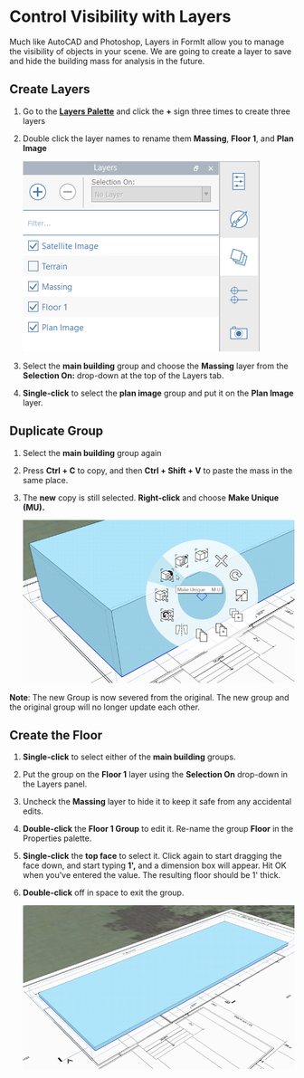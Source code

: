 # Control Visibility with Layers

Much like AutoCAD and Photoshop, Layers in FormIt allow you to manage the visibility of objects in your scene. We are going to create a layer to save and hide the building mass for analysis in the future.

## Create Layers

1. Go to the [**Layers Palette**](../formit-introduction/tool-bars.md) and click the **+** sign three times to create three layers
2. Double click the layer names to rename them **Massing**, **Floor 1**, and **Plan Image**

   ![](../.gitbook/assets/layer-naming.png)

3. Select the **main building** group and choose the **Massing** layer from the **Selection On:** drop-down at the top of the Layers tab.
4. **Single-click** to select the **plan image** group and put it on the **Plan Image** layer.

## Duplicate Group

1. Select the **main building** group again
2. Press **Ctrl + C** to copy, and then **Ctrl + Shift + V** to paste the mass in the same place.
3. The **new** copy is still selected. **Right-click** and choose **Make Unique \(MU\).**

   ![](../.gitbook/assets/3f46a20c-a1ab-44a1-8ba3-d2cdb050f1bd.png)

**Note**: The new Group is now severed from the original.  The new group and the original group will no longer update each other.

## Create the Floor

1. **Single-click** to select either of the **main building** groups.
2. Put the group on the **Floor 1** layer using the **Selection On** drop-down in the Layers panel.
3. Uncheck the **Massing** layer to hide it to keep it safe from any accidental edits.
4. **Double-click** the **Floor 1 Group** to edit it. Re-name the group **Floor** in the Properties palette.
5. **Single-click** the **top face** to select it. Click again to start dragging the face down, and start typing **1',** and a dimension box will appear. Hit OK when you've entered the value. The resulting floor should be 1' thick.
6. **Double-click** off in space to exit the group.

   ![](../.gitbook/assets/upperterracesketch_5.png)

